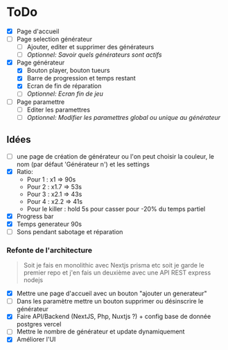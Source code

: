 # ToDo

- [x] Page d'accueil
- [ ] Page selection générateur
  - [ ] Ajouter, editer et supprimer des générateurs
  - [ ] _Optionnel: Savoir quels générateurs sont actifs_
- [x] Page générateur
  - [x] Bouton player, bouton tueurs
  - [x] Barre de progression et temps restant
  - [x] Ecran de fin de réparation
  - [ ] _Optionnel: Ecran fin de jeu_
- [ ] Page paramettre
  - [ ] Editer les paramettres
  - [ ] _Optionnel: Modifier les paramettres global ou unique au générateur_

## Idées

- [ ] une page de création de générateur ou l'on peut choisir la couleur, le nom (par défaut 'Générateur n') et les settings
- [x] Ratio:
  - Pour 1 : x1 => 90s
  - Pour 2 : x1.7 => 53s
  - Pour 3 : x2.1 => 43s
  - Pour 4 : x2.2 => 41s
  - Pour le killer : hold 5s pour casser pour -20% du temps partiel
- [x] Progress bar
- [x] Temps generateur 90s
- [ ] Sons pendant sabotage et réparation

### Refonte de l'architecture

> Soit je fais en monolithic avec Nextjs prisma etc soit je garde le premier repo et j'en fais un deuxième avec une API REST express nodejs

- [x] Mettre une page d'accueil avec un bouton "ajouter un generateur"
- [ ] Dans les paramètre mettre un bouton supprimer ou désinscrire le générateur
- [x] Faire API/Backend (NextJS, Php, Nuxtjs ?) + config base de donnée postgres vercel
- [ ] Mettre le nombre de générateur et update dynamiquement
- [x] Améliorer l'UI
